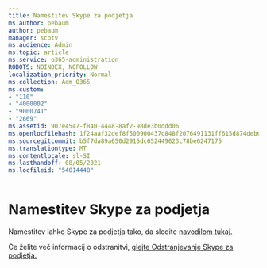 ```yaml
---
title: Namestitev Skype za podjetja
ms.author: pebaum
author: pebaum
manager: scotv
ms.audience: Admin
ms.topic: article
ms.service: o365-administration
ROBOTS: NOINDEX, NOFOLLOW
localization_priority: Normal
ms.collection: Adm_O365
ms.custom:
- "110"
- "4000002"
- "9000741"
- "2669"
ms.assetid: 907e4547-f840-4448-8af2-98de3b0ddd06
ms.openlocfilehash: 1f24aaf32def8f500900437c848f2076491131ff615d874deb685ccb8c5f3271
ms.sourcegitcommit: b5f7da89a650d2915dc652449623c78be6247175
ms.translationtype: MT
ms.contentlocale: sl-SI
ms.lasthandoff: 08/05/2021
ms.locfileid: "54014448"
---
```

# <a name="install-skype-for-business"></a>Namestitev Skype za podjetja

Namestitev lahko Skype za podjetja tako, da sledite [navodilom tukaj.](https://support.office.com/article/Install-Skype-for-Business-8a0d4da8-9d58-44f9-9759-5c8f340cb3fb.aspx)

Če želite več informacij o odstranitvi, [glejte Odstranjevanje Skype za podjetja.](https://support.office.com/article/uninstall-skype-for-business-28c4a036-7f22-406c-b7f4-87894cbaf902)